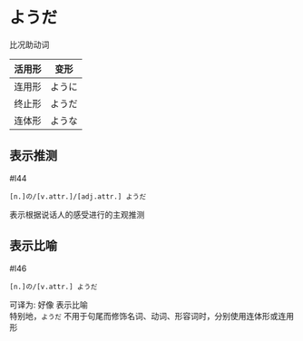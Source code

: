# ようだ

 比况助动词

| 活用形 | 变形  |
| --- | --- |
| 连用形 | ように |
| 终止形 | ようだ |
| 连体形 | ような |

## 表示推测
 #l44
 
```nihongo
[n.]の/[v.attr.]/[adj.attr.] ようだ
```
表示根据说话人的感受进行的主观推测  

## 表示比喻
 #l46
 
```nihongo
[n.]の/[v.attr.] ようだ
```
可译为: 好像
表示比喻  
特别地，`ようだ` 不用于句尾而修饰名词、动词、形容词时，分别使用连体形或连用形